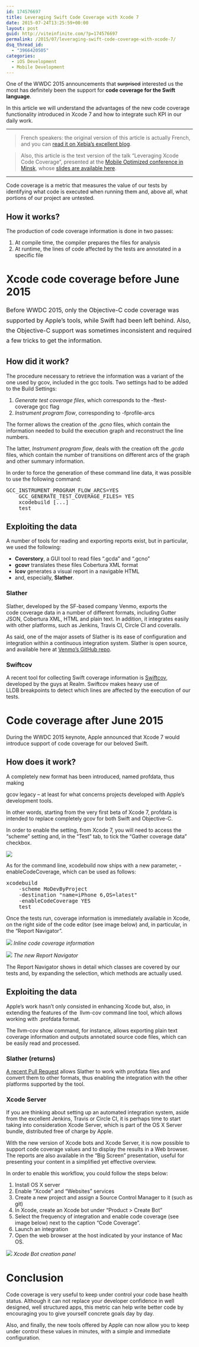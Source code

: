 ```yaml
---
id: 174576697
title: Leveraging Swift Code Coverage with Xcode 7
date: 2015-07-24T13:25:59+00:00
layout: post
guid: http://viteinfinite.com/?p=174576697
permalink: /2015/07/leveraging-swift-code-coverage-with-xcode-7/
dsq_thread_id:
  - "3966420505"
categories:
  - iOS Development
  - Mobile Development
---
```


One of the WWDC 2015 announcements that <del>surprised</del> interested us the most has definitely been the support for **code coverage for the Swift language**.
  
In this article we will understand the advantages of the new code coverage functionality introduced in Xcode 7 and how to integrate such KPI in our daily work.

<!--more-->

* * *

> French speakers: the original version of this article is actually French, and you can [read it on Xebia’s excellent blog](http://blog.xebia.fr/2015/07/20/exploitons-la-couverture-de-code-en-swift/).

> Also, this article is the text version of the talk “Leveraging Xcode Code Coverage”, presented at the [Mobile Optimized conference in Minsk](https://mo.dev.by), whose [slides are available here](https://speakerdeck.com/viteinfinite/leveraging-xcode-code-coverage).

* * *

Code coverage is a metric that measures the value of our tests by identifying what code is executed when running them and, above all, what portions of our project are untested.

## How it works?

The production of code coverage information is done in two passes:

  1. At compile time, the compiler prepares the files for analysis
  2. At runtime, the lines of code affected by the tests are annotated in a specific file

# Xcode code coverage before June 2015

<span style="line-height: 1.714285714; font-size: 1rem;">Before WWDC 2015, only the Objective-C code coverage was supported by Apple’s tools, while Swift had been left behind. Also, the Objective-C support was sometimes inconsistent and required a few tricks to get the information.</span>

## How did it work?

The procedure necessary to retrieve the information was a variant of the one used by gcov, included in the gcc tools. Two settings had to be added to the Build Settings:

  1. _Generate test coverage files_, which corresponds to the <span class="lang:default decode:true  crayon-inline">-ftest-coverage</span> gcc flag
  2. _Instrument program flow_, corresponding to <span class="lang:default decode:true  crayon-inline ">-fprofile-arcs</span>

The former allows the creation of the _.gcno_ files, which contain the information needed to build the execution graph and reconstruct the line numbers.

The latter, _Instrument program flow_, deals with the creation oft the _.gcda_ files, which contain the number of transitions on different arcs of the graph and other summary information.

In order to force the generation of these command line data, it was possible to use the following command:

<pre class="lang:sh decode:true">GCC_INSTRUMENT_PROGRAM_FLOW_ARCS=YES
    GCC_GENERATE_TEST_COVERAGE_FILES= YES
    xcodebuild [...]
    test
</pre>

## Exploiting the data

A number of tools for reading and exporting reports exist, but in particular, we used the following:

  * **Coverstory**, a GUI tool to read files “.gcda” and “.gcno”
  * **gcovr** translates these files Cobertura XML format
  * **lcov** generates a visual report in a navigable HTML
  * and, especially, **Slather**.

### Slather

Slather, developed by the SF-based company Venmo, exports the code coverage data in a number of different formats, including Gutter JSON, Cobertura XML, HTML and plain text. In addition, it integrates easily with other platforms, such as Jenkins, Travis CI, Circle CI and coveralls.

As said, one of the major assets of Slather is its ease of configuration and integration within a continuous integration system. Slather is open source, and available here at [Venmo’s GitHub repo](http://github.com/venmo/Slather).

### Swiftcov

A recent tool for collecting Swift coverage information is [Swiftcov](https://github.com/realm/SwiftCov), developed by the guys at Realm. Swiftcov makes heavy use of LLDB breakpoints to detect which lines are affected by the execution of our tests.

# Code coverage after June 2015

During the WWDC 2015 keynote, Apple announced that Xcode 7 would introduce support of code coverage for our beloved Swift.

## How does it work?

A completely new format has been introduced, named profdata, thus making
  
gcov legacy – at least for what concerns projects developed with Apple’s development tools.

In other words, starting from the very first beta of Xcode 7, profdata is intended to replace completely gcov for both Swift and Objective-C.

In order to enable the setting, from Xcode 7, you will need to access the “scheme” setting and, in the “Test” tab, to tick the “Gather coverage data” checkbox.

![](http://viteinfinite.com/wp-content/uploads/2015/07/collect_coverage_annotated.png)

As for the command line, xcodebuild now ships with a new parameter, <span class="lang:default decode:true  crayon-inline">-enableCodeCoverage</span>, which can be used as follows:

<pre class="lang:sh decode:true">xcodebuild
    -scheme MoDevByProject
    -destination "name=iPhone 6,OS=latest"
    -enableCodeCoverage YES
    test
</pre>

Once the tests run, coverage information is immediately available in Xcode, on the right side of the code editor (see image below) and, in particular, in the “Report Navigator”.

![](http://viteinfinite.com/wp-content/uploads/2015/07/Screen-Shot-2015-07-24-at-15.03.52.png)
_Inline code coverage information_

![](http://viteinfinite.com/wp-content/uploads/2015/07/Screen-Shot-2015-07-14-at-11.41.36.png)
_The new Report Navigator_

The Report Navigator shows in detail which classes are covered by our tests and, by expanding the selection, which methods are actually used.

## Exploiting the data

Apple’s work hasn’t only consisted in enhancing Xcode but, also, in extending the features of the  <span class="lang:default decode:true  crayon-inline">llvm-cov</span> command line tool, which allows working with .profdata format.

The <span class="lang:default decode:true  crayon-inline ">llvm-cov show</span> command, for instance, allows exporting plain text coverage information and outputs annotated source code files, which can be easily read and processed.

### Slather (returns)

[A recent Pull Request](https://github.com/venmo/slather/pull/92) allows Slather to work with profdata files and convert them to other formats, thus enabling the integration with the other platforms supported by the tool.

### Xcode Server

If you are thinking about setting up an automated integration system, aside from the excellent Jenkins, Travis or Circle CI, it is perhaps time to start taking into consideration Xcode Server, which is part of the OS X Server bundle, distributed free of charge by Apple.

With the new version of Xcode bots and Xcode Server, it is now possible to support code coverage values ​​and to display the results in a Web browser. The reports are also available in the “Big Screen” presentation, useful for presenting your content in a simplified yet effective overview.

In order to enable this workflow, you could follow the steps below:

  1. Install OS X server
  2. Enable “Xcode” and “Websites” services
  3. Create a new project and assign a Source Control Manager to it (such as git)
  4. In Xcode, create an Xcode bot under “Product > Create Bot”
  5. Select the frequency of integration and enable code coverage (see image below) next to the caption “Code Coverage”.
  6. Launch an integration
  7. Open the web browser at the host indicated by your instance of Mac OS.

![](http://viteinfinite.com/wp-content/uploads/2015/07/bot_coverage.png)
_Xcode Bot creation panel_ 

# Conclusion

Code coverage is very useful to keep under control your code base health status. Although it can not replace your developer confidence in well designed, well structured apps, this metric can help write better code by encouraging you to give yourself concrete goals day by day.

Also, and finally, the new tools offered by Apple can now allow you to keep under control these values ​​in minutes, with a simple and immediate configuration.